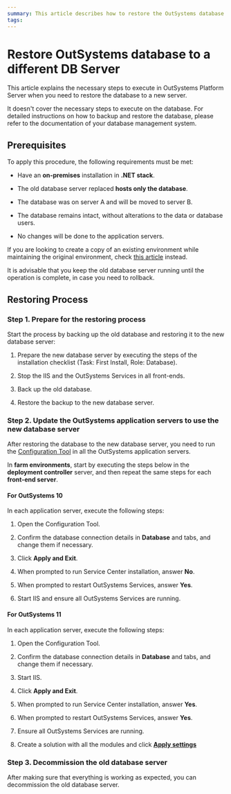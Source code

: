 ```yaml
---
summary: This article describes how to restore the OutSystems database to a different database server.
tags:
---
```


# Restore OutSystems database to a different DB Server

This article explains the necessary steps to execute in OutSystems Platform Server when you need to restore the database to a new server.

It doesn't cover the necessary steps to execute on the database. For detailed instructions on how to backup and restore the database, please refer to the documentation of your database management system.


## Prerequisites

To apply this procedure, the following requirements must be met:

* Have an **on-premises** installation in **.NET stack**.

* The old database server replaced **hosts only the database**.

* The database was on server A and will be moved to server B.

* The database remains intact, without alterations to the data or database users.

* No changes will be done to the application servers.


If you are looking to create a copy of an existing environment while maintaining the original environment, check [this article](https://success.outsystems.com/Support/Enterprise_Customers/Maintenance_and_Operations/Migrate_an_Environment_Using_a_Database_Clone) instead.


<div class="info" markdown="1">

It is advisable that you keep the old database server running until the operation is complete, in case you need to rollback.

</div>

## Restoring Process

### Step 1. Prepare for the restoring process

Start the process by backing up the old database and restoring it to the new database server:

1. Prepare the new database server by executing the steps of the installation checklist (Task: First Install, Role: Database).

1. Stop the IIS and the OutSystems Services in all front-ends.

1. Back up the old database.

1. Restore the backup to the new database server.

### Step 2. Update the OutSystems application servers to use the new database server

After restoring the database to the new database server, you need to run the [Configuration Tool](https://success.outsystems.com/Documentation/11/Reference/Configuration_Tool) in all the OutSystems application servers.

<div class="info" markdown="1">

In **farm environments**, start by executing the steps below in the **deployment controller** server, and then repeat the same steps for each **front-end server**.

</div>

#### For OutSystems 10

In each application server, execute the following steps:

1. Open the Configuration Tool.

1. Confirm the database connection details in **Database** and  tabs, and change them if necessary.

1. Click **Apply and Exit**.

1. When prompted to run Service Center installation, answer **No**.

1. When prompted to restart OutSystems Services, answer **Yes**.

1. Start IIS and ensure all OutSystems Services are running.

#### For OutSystems 11

In each application server, execute the following steps:

1. Open the Configuration Tool.

1. Confirm the database connection details in **Database** and  tabs, and change them if necessary.

1. Start IIS.

1. Click **Apply and Exit**.

1. When prompted to run Service Center installation, answer **Yes**.

1. When prompted to restart OutSystems Services, answer **Yes**.

1. Ensure all OutSystems Services are running.

1. Create a solution with all the modules and click [**Apply settings**](https://success.outsystems.com/Support/Enterprise_Customers/Maintenance_and_Operations/Applying_Configurations_in_Service_Center#Apply_Pending_Settings_to_a_Set_of_Modules)


### Step 3. Decommission the old database server 

After making sure that everything is working as expected, you can decommission the old database server.
